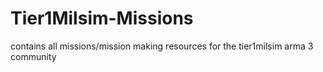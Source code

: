 # Tier1Milsim-Missions
contains all missions/mission making resources for the tier1milsim arma 3 community
